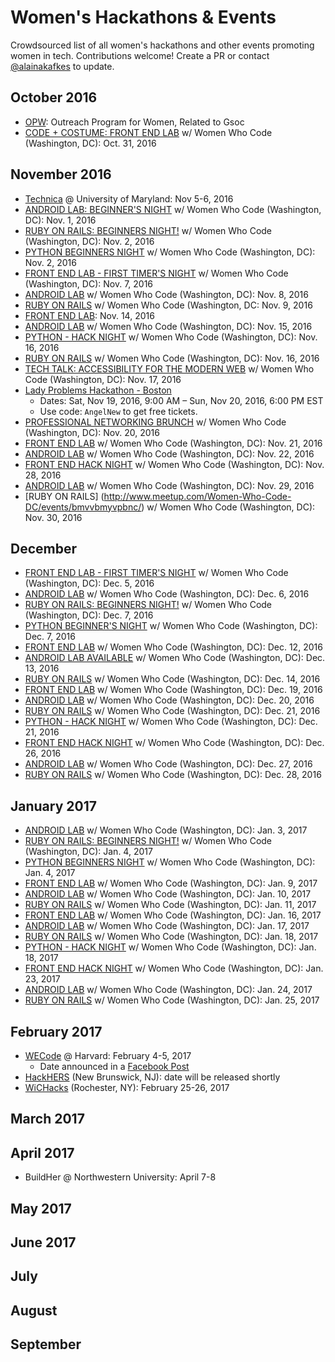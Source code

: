 # Women's Hackathons & Events

Crowdsourced list of all women's hackathons and other events promoting women in tech. Contributions welcome! Create a PR or contact [@alainakafkes](https://github.com/alainakafkes) to update.

## October 2016
* [OPW](https://gnome.org/opw/): Outreach Program for Women, Related to Gsoc
* [CODE + COSTUME: FRONT END LAB](http://www.meetup.com/Women-Who-Code-DC/events/235080762/) w/ Women Who Code (Washington, DC): Oct. 31, 2016

## November 2016
* [Technica](http://gotechnica.org/) @ University of Maryland: Nov 5-6, 2016
* [ANDROID LAB: BEGINNER'S NIGHT](http://www.meetup.com/Women-Who-Code-DC/events/234778839/) w/ Women Who Code (Washington, DC): Nov. 1, 2016
* [RUBY ON RAILS: BEGINNERS NIGHT!](http://www.meetup.com/Women-Who-Code-DC/events/228457076/) w/ Women Who Code (Washington, DC): Nov. 2, 2016
* [PYTHON BEGINNERS NIGHT](http://www.meetup.com/Women-Who-Code-DC/events/227387932/) w/ Women Who Code (Washington, DC): Nov. 2, 2016
* [FRONT END LAB - FIRST TIMER'S NIGHT](http://www.meetup.com/Women-Who-Code-DC/events/232450360/) w/ Women Who Code (Washington, DC): Nov. 7, 2016
* [ANDROID LAB](http://www.meetup.com/Women-Who-Code-DC/events/234927508/) w/ Women Who Code (Washington, DC): Nov. 8, 2016
* [RUBY ON RAILS](http://www.meetup.com/Women-Who-Code-DC/events/234927519/) w/ Women Who Code (Washington, DC: Nov. 9, 2016
* [FRONT END LAB](http://www.meetup.com/Women-Who-Code-DC/events/233867379/): Nov. 14, 2016
* [ANDROID LAB](http://www.meetup.com/Women-Who-Code-DC/events/pjkzrlyvpbtb/) w/ Women Who Code (Washington, DC): Nov. 15, 2016
* [PYTHON - HACK NIGHT](http://www.meetup.com/Women-Who-Code-DC/events/227736620/)	w/ Women Who Code (Washington, DC): Nov. 16, 2016
* [RUBY ON RAILS](http://www.meetup.com/Women-Who-Code-DC/events/bmvvbmyvpbvb/)	w/ Women Who Code (Washington, DC): Nov. 16, 2016
* [TECH TALK: ACCESSIBILITY FOR THE MODERN WEB](http://www.meetup.com/Women-Who-Code-DC/events/233373539/) w/ Women Who Code (Washington, DC): Nov. 17, 2016
* [Lady Problems Hackathon - Boston](https://www.eventbrite.com/e/lady-problems-hackathon-boston-tickets-27716935099)
   * Dates: Sat, Nov 19, 2016, 9:00 AM – Sun, Nov 20, 2016, 6:00 PM EST
   * Use code: `AngelNew` to get free tickets.
* [PROFESSIONAL NETWORKING BRUNCH](http://www.meetup.com/Women-Who-Code-DC/events/235095324/)	w/ Women Who Code (Washington, DC): Nov. 20, 2016
* [FRONT END LAB](http://www.meetup.com/Women-Who-Code-DC/events/233677405/)	w/ Women Who Code (Washington, DC): Nov. 21, 2016
* [ANDROID LAB](http://www.meetup.com/Women-Who-Code-DC/events/pjkzrlyvpbdc/)	w/ Women Who Code (Washington, DC): Nov. 22, 2016
* [FRONT END HACK NIGHT](http://www.meetup.com/Women-Who-Code-DC/events/233475060/)	w/ Women Who Code (Washington, DC): Nov. 28, 2016
* [ANDROID LAB](http://www.meetup.com/Women-Who-Code-DC/events/pjkzrlyvpbmc/)	w/ Women Who Code (Washington, DC): Nov. 29, 2016
* [RUBY ON RAILS] (http://www.meetup.com/Women-Who-Code-DC/events/bmvvbmyvpbnc/)	w/ Women Who Code (Washington, DC): Nov. 30, 2016

## December
* [FRONT END LAB - FIRST TIMER'S NIGHT](http://www.meetup.com/Women-Who-Code-DC/events/232450487/)	w/ Women Who Code (Washington, DC): Dec. 5, 2016
*	[ANDROID LAB](http://www.meetup.com/Women-Who-Code-DC/events/pjkzrlyvqbjb/)	w/ Women Who Code (Washington, DC): Dec. 6, 2016
* [RUBY ON RAILS: BEGINNERS NIGHT!](http://www.meetup.com/Women-Who-Code-DC/events/228457078/) w/ Women Who Code (Washington, DC): Dec. 7, 2016
* [PYTHON BEGINNER'S NIGHT](http://www.meetup.com/Women-Who-Code-DC/events/227387935/)	w/ Women Who Code (Washington, DC): Dec. 7, 2016
*	[FRONT END LAB](http://www.meetup.com/Women-Who-Code-DC/events/234296451/)	w/ Women Who Code (Washington, DC): Dec. 12, 2016
*	[ANDROID LAB	AVAILABLE](http://www.meetup.com/Women-Who-Code-DC/events/pjkzrlyvqbrb/) w/ Women Who Code (Washington, DC): Dec. 13, 2016
*	[RUBY ON RAILS](http://www.meetup.com/Women-Who-Code-DC/events/235154410/)	w/ Women Who Code (Washington, DC): Dec. 14, 2016
* [FRONT END LAB](http://www.meetup.com/Women-Who-Code-DC/events/rzpmrlyvqbzb/)	w/ Women Who Code (Washington, DC): Dec. 19, 2016
* [ANDROID LAB](http://www.meetup.com/Women-Who-Code-DC/events/pjkzrlyvqbbc/)	w/ Women Who Code (Washington, DC): Dec. 20, 2016
*	[RUBY ON RAILS](http://www.meetup.com/Women-Who-Code-DC/events/bmvvbmyvqbcc/) w/ Women Who Code (Washington, DC): Dec. 21, 2016
*	[PYTHON - HACK NIGHT](http://www.meetup.com/Women-Who-Code-DC/events/227736619/)	w/ Women Who Code (Washington, DC): Dec. 21, 2016
*	[FRONT END HACK NIGHT](http://www.meetup.com/Women-Who-Code-DC/events/233475064/)	w/ Women Who Code (Washington, DC): Dec. 26, 2016
*	[ANDROID LAB](http://www.meetup.com/Women-Who-Code-DC/events/pjkzrlyvqbkc/)	w/ Women Who Code (Washington, DC): Dec. 27, 2016
* [RUBY ON RAILS](http://www.meetup.com/Women-Who-Code-DC/events/bmvvbmyvqblc/)	w/ Women Who Code (Washington, DC): Dec. 28, 2016

## January 2017
* [ANDROID LAB](http://www.meetup.com/Women-Who-Code-DC/events/233363907/)	w/ Women Who Code (Washington, DC): Jan. 3, 2017
* [RUBY ON RAILS: BEGINNERS NIGHT!](http://www.meetup.com/Women-Who-Code-DC/events/228457143/)	w/ Women Who Code (Washington, DC): Jan. 4, 2017
* [PYTHON BEGINNERS NIGHT](http://www.meetup.com/Women-Who-Code-DC/events/228457142/)	w/ Women Who Code (Washington, DC): Jan. 4, 2017
*	[FRONT END LAB](http://www.meetup.com/Women-Who-Code-DC/events/ldwhzlywcbmb/) w/ Women Who Code (Washington, DC): Jan. 9, 2017
*	[ANDROID LAB](http://www.meetup.com/Women-Who-Code-DC/events/pjkzrlywcbnb/)	w/ Women Who Code (Washington, DC): Jan. 10, 2017
* [RUBY ON RAILS](http://www.meetup.com/Women-Who-Code-DC/events/bmvvbmywcbpb/)	w/ Women Who Code (Washington, DC): Jan. 11, 2017
*	[FRONT END LAB](http://www.meetup.com/Women-Who-Code-DC/events/rzpmrlywcbvb/)	w/ Women Who Code (Washington, DC): Jan. 16, 2017
* [ANDROID LAB](http://www.meetup.com/Women-Who-Code-DC/events/pjkzrlywcbwb/)	w/ Women Who Code (Washington, DC): Jan. 17, 2017
*	[RUBY ON RAILS](http://www.meetup.com/Women-Who-Code-DC/events/bmvvbmywcbxb/)	w/ Women Who Code (Washington, DC): Jan. 18, 2017
*	[PYTHON - HACK NIGHT](http://www.meetup.com/Women-Who-Code-DC/events/228457140/)	w/ Women Who Code (Washington, DC): Jan. 18, 2017
* [FRONT END HACK NIGHT](http://www.meetup.com/Women-Who-Code-DC/events/233475067/)	w/ Women Who Code (Washington, DC): Jan. 23, 2017
*	[ANDROID LAB](http://www.meetup.com/Women-Who-Code-DC/events/pjkzrlywcbgc/)	w/ Women Who Code (Washington, DC): Jan. 24, 2017
*	[RUBY ON RAILS](http://www.meetup.com/Women-Who-Code-DC/events/snvvbmywcbhc/) w/ Women Who Code (Washington, DC): Jan. 25, 2017

## February 2017
* [WECode](http://www.wecodeharvard.com/) @ Harvard: February 4-5, 2017
  * Date announced in a [Facebook Post](https://www.facebook.com/harvardwecode/posts/642752059233551)
* [HackHERS](http://hackhers.us) (New Brunswick, NJ): date will be released shortly
* [WiCHacks](http://wic-hacks.rit.edu/) (Rochester, NY): February 25-26, 2017

## March 2017

## April 2017
* BuildHer @ Northwestern University: April 7-8

## May 2017

## June 2017

## July

## August

## September
